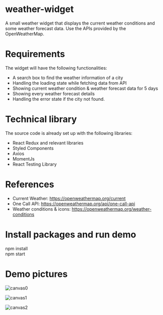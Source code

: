 # weather-widget
A small weather widget that displays the current weather conditions
and some weather forecast data. Use the APIs provided by the OpenWeatherMap.

# Requirements
The widget will have the following functionalities:
- A search box to find the weather information of a city
- Handling the loading state while fetching data from API
- Showing current weather condition & weather forecast data for 5 days
- Showing every weather forecast details
- Handling the error state if the city not found.

# Technical library
The source code is already set up with the following libraries:
- React Redux and relevant libraries
- Styled Components
- Axios
- MomentJs
- React Testing Library

# References
- Current Weather: ​https://openweathermap.org/current
- One Call API: ​https://openweathermap.org/api/one-call-api
- Weather conditions & icons: ​https://openweathermap.org/weather-conditions

# Install packages and run demo
npm install\
npm start

# Demo pictures

![canvas0](https://user-images.githubusercontent.com/29830442/103472226-19fff400-4dc6-11eb-8723-0908494a8ebc.png)

![canvas1](https://user-images.githubusercontent.com/29830442/103472228-21bf9880-4dc6-11eb-827f-a45781ccd8b5.png)

![canvas2](https://user-images.githubusercontent.com/29830442/103472229-24ba8900-4dc6-11eb-90c5-48b52c1dcefc.png)
